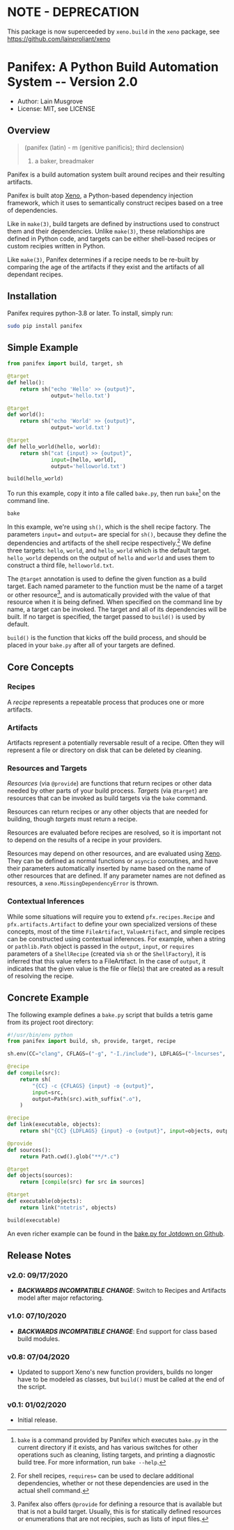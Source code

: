 # NOTE - DEPRECATION
This package is now superceeded by `xeno.build` in the `xeno` package,
see https://github.com/lainproliant/xeno

# Panifex: A Python Build Automation System -- Version 2.0
- Author: Lain Musgrove
- License: MIT, see LICENSE

## Overview
> (panifex (latin) - m (genitive panificis); third declension)
>   1. a baker, breadmaker

Panifex is a build automation system built around recipes and their resulting
artifacts.

Panifex is built atop [Xeno](https://github.com/lainproliant/xeno), a
Python-based dependency injection framework, which it uses to semantically
construct recipes based on a tree of dependencies.

Like in `make(3)`, build targets are defined by instructions used to construct
them and their dependencies.  Unlike `make(3)`, these relationships are defined
in Python code, and targets can be either shell-based recipes or custom
recipies written in Python.

Like `make(3)`, Panifex determines if a recipe needs to be re-built by
comparing the age of the artifacts if they exist and the artifacts of all
dependant recipes.

## Installation
Panifex requires python-3.8 or later.  To install, simply run:

```sh
sudo pip install panifex
```

## Simple Example
```python
from panifex import build, target, sh

@target
def hello():
    return sh("echo 'Hello' >> {output}",
              output='hello.txt')

@target
def world():
    return sh("echo 'World' >> {output}",
              output='world.txt')

@target
def hello_world(hello, world):
    return sh("cat {input} >> {output}",
              input=[hello, world],
              output='helloworld.txt')

build(hello_world)
```

To run this example, copy it into a file called `bake.py`, then run `bake`[^1] on
the command line.

```sh
bake
```

In this example, we're using `sh()`, which is the shell recipe factory.  The
parameters `input=` and `output=` are special for `sh()`, because they define the
dependencies and artifacts of the shell recipe respectively.[^2]  We define
three targets: `hello`, `world`, and `hello_world` which is the default target.
`hello_world` depends on the output of `hello` and `world` and uses them to
construct a third file, `helloworld.txt`.

The `@target` annotation is used to define the given function as a build
target.  Each named parameter to the function must be the name of a target or
other resource[^3], and is automatically provided with the value of that
resource when it is being defined.  When specified on the command line by name,
a target can be invoked.  The target and all of its dependencies will be built.
If no target is specified, the target passed to `build()` is used by default.

`build()` is the function that kicks off the build process, and should be
placed in your `bake.py` after all of your targets are defined.

[^1]: `bake` is a command provided by Panifex which executes `bake.py` in the
  current directory if it exists, and has various switches for other operations
  such as cleaning, listing targets, and printing a diagnostic build tree.  For
  more information, run `bake --help`.

[^2]: For shell recipes, `requires=` can be used to declare additional
  dependencies, whether or not these dependencies are used in the actual shell
  command.

[^3]: Panifex also offers `@provide` for defining a resource that is available
  but that is not a build target.  Usually, this is for statically defined
  resources or enumerations that are not recipies, such as lists of input
  files.

## Core Concepts
### Recipes
A *recipe* represents a repeatable process that produces one or more artifacts.

### Artifacts
Artifacts represent a potentially reversable result of a recipe.  Often they
will represent a file or directory on disk that can be deleted by cleaning.

### Resources and Targets
*Resources* (via `@provide`) are functions that return recipes or other data
needed by other parts of your build process.  *Targets* (via `@target`) are
resources that can be invoked as build targets via the `bake` command.

Resources can return recipes or any other objects that are needed for building, though *targets* must return a recipe.

Resources are evaluated before recipes are resolved, so it is important not to
depend on the results of a recipe in your providers.

Resources may depend on other resources, and are evaluated using
[Xeno](https://github.com/lainproliant/xeno).  They can be defined as normal
functions or `asyncio` coroutines, and have their parameters automatically
inserted by name based on the name of other resources that are defined.  If any
parameter names are not defined as resources, a `xeno.MissingDependencyError`
is thrown.

### Contextual Inferences
While some situations will require you to extend `pfx.recipes.Recipe` and
`pfx.artifacts.Artifact` to define your own specialized versions of these
concepts, most of the time `FileArtifact`, `ValueArtifact`, and simple recipes
can be constructed using contextual inferences.  For example, when a string or
`pathlib.Path` object is passed in the `output`, `input`, or `requires`
parameters of a `ShellRecipe` (created via `sh` or the `ShellFactory`), it is
inferred that this value refers to a FileArtifact.  In the case of `output`,
it indicates that the given value is the file or file(s) that are created as a
result of resolving the recipe.

## Concrete Example
The following example defines a `bake.py` script that builds a tetris game from
its project root directory:

```python
#!/usr/bin/env python
from panifex import build, sh, provide, target, recipe

sh.env(CC="clang", CFLAGS=("-g", "-I./include"), LDFLAGS=("-lncurses", "-lpanel"))

@recipe
def compile(src):
    return sh(
        "{CC} -c {CFLAGS} {input} -o {output}",
        input=src,
        output=Path(src).with_suffix(".o"),
    )

@recipe
def link(executable, objects):
    return sh("{CC} {LDFLAGS} {input} -o {output}", input=objects, output=executable)

@provide
def sources():
    return Path.cwd().glob("**/*.c")

@target
def objects(sources):
    return [compile(src) for src in sources]

@target
def executable(objects):
    return link("ntetris", objects)

build(executable)
```

An even richer example can be found in the [bake.py for Jotdown on Github](https://github.com/lainproliant/jotdown/blob/master/bake.py).

## Release Notes
### v2.0: 09/17/2020
- ***BACKWARDS INCOMPATIBLE CHANGE***: Switch to Recipes and Artifacts model after major refactoring.

### v1.0: 07/10/2020
- ***BACKWARDS INCOMPATIBLE CHANGE***: End support for class based build modules.

### v0.8: 07/04/2020 
- Updated to support Xeno's new function providers, builds no longer have to be
  modeled as classes, but `build()` must be called at the end of the script.

### v0.1: 01/02/2020
- Initial release.
